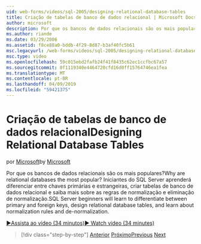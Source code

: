 ```yaml
---
uid: web-forms/videos/sql-2005/designing-relational-database-tables
title: Criação de tabelas de banco de dados relacional | Microsoft Docs
author: microsoft
description: Por que os bancos de dados relacionais são os mais populares? Iniciantes do SQL Server irá aprender diferenciar entre chaves primárias e estrangeiras, banco de dados relacional do design...
ms.author: riande
ms.date: 03/29/2006
ms.assetid: f8ce88a0-bddb-4f29-8d87-b3af40fc5b61
msc.legacyurl: /web-forms/videos/sql-2005/designing-relational-database-tables
msc.type: video
ms.openlocfilehash: 59c015ebd2fafb24f41f8435c62ec1ccfbc67a57
ms.sourcegitcommit: 0f1119340e4464720cfd16d0ff15764746ea1fea
ms.translationtype: MT
ms.contentlocale: pt-BR
ms.lasthandoff: 04/09/2019
ms.locfileid: "59421375"
---
```

# <a name="designing-relational-database-tables"></a><span data-ttu-id="30ab7-104">Criação de tabelas de banco de dados relacional</span><span class="sxs-lookup"><span data-stu-id="30ab7-104">Designing Relational Database Tables</span></span>

<span data-ttu-id="30ab7-105">por [Microsoft](https://github.com/microsoft)</span><span class="sxs-lookup"><span data-stu-id="30ab7-105">by [Microsoft](https://github.com/microsoft)</span></span>

<span data-ttu-id="30ab7-106">Por que os bancos de dados relacionais são os mais populares?</span><span class="sxs-lookup"><span data-stu-id="30ab7-106">Why are relational databases the most popular?</span></span> <span data-ttu-id="30ab7-107">Iniciantes do SQL Server aprenderá diferenciar entre chaves primárias e estrangeiras, criar tabelas de banco de dados relacional e saiba mais sobre as regras de normalização e eliminação de normalização.</span><span class="sxs-lookup"><span data-stu-id="30ab7-107">SQL Server beginners will learn to differentiate between primary and foreign keys, design relational database tables, and learn about normalization rules and de-normalization.</span></span>

[<span data-ttu-id="30ab7-108">&#9654;Assista ao vídeo (34 minutos)</span><span class="sxs-lookup"><span data-stu-id="30ab7-108">&#9654; Watch video (34 minutes)</span></span>](https://channel9.msdn.com/Blogs/ASP-NET-Site-Videos/designing-relational-database-tables)

> [!div class="step-by-step"]
> <span data-ttu-id="30ab7-109">[Anterior](more-about-column-data-types-and-other-properties.md)
> [Próximo](manipulating-database-data.md)</span><span class="sxs-lookup"><span data-stu-id="30ab7-109">[Previous](more-about-column-data-types-and-other-properties.md)
[Next](manipulating-database-data.md)</span></span>
